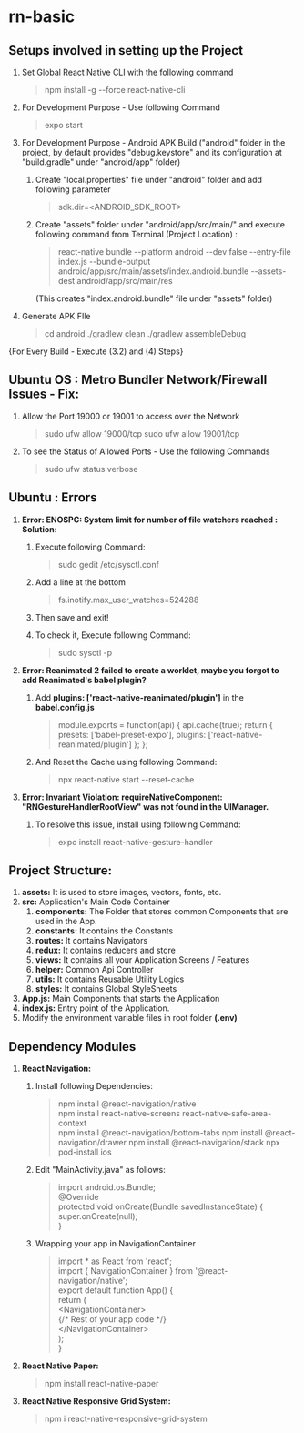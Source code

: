 # rn-basic

## Setups involved in setting up the Project
1) Set Global React Native CLI with the following command
    > npm install -g --force react-native-cli

2) For Development Purpose - Use following Command
    > expo start

3) For Development Purpose - Android APK Build
    ("android" folder in the project, by default provides "debug.keystore" and its configuration 
    at "build.gradle" under "android/app" folder)

    1)  Create "local.properties" file under "android" folder and add following parameter
        > sdk.dir=<ANDROID_SDK_ROOT>

    2)  Create "assets" folder under "android/app/src/main/" and execute following command from
        Terminal (Project Location) :
        > react-native bundle --platform android --dev false --entry-file index.js --bundle-output 
        > android/app/src/main/assets/index.android.bundle --assets-dest android/app/src/main/res

        (This creates "index.android.bundle" file under "assets" folder)

4) Generate APK FIle
    > cd android
    > ./gradlew clean
    > ./gradlew assembleDebug

{For Every Build - Execute (3.2) and (4) Steps}

## Ubuntu OS : Metro Bundler Network/Firewall Issues - Fix:

1) Allow the Port 19000 or 19001 to access over the Network
    > sudo ufw allow 19000/tcp
    > sudo ufw allow 19001/tcp

2) To see the Status of Allowed Ports - Use the following Commands 
    > sudo ufw status verbose

## Ubuntu : Errors
1) **Error: ENOSPC: System limit for number of file watchers reached :**
**Solution:**
    1) Execute following Command:
        > sudo gedit /etc/sysctl.conf

    2) Add a line at the bottom
        > fs.inotify.max_user_watches=524288

    3) Then save and exit!

    4) To check it, Execute following Command:
        > sudo sysctl -p
        
2) **Error: Reanimated 2 failed to create a worklet, maybe you forgot to add Reanimated's babel plugin?**
    1) Add **plugins: ['react-native-reanimated/plugin']** in the **babel.config.js**
        > module.exports = function(api) {
        >   api.cache(true);
        >   return {
        >       presets: ['babel-preset-expo'],
        >       plugins: ['react-native-reanimated/plugin']
        >   };
        > };
    2) And Reset the Cache using following Command:
        > npx react-native start --reset-cache 
3) **Error: Invariant Violation: requireNativeComponent: "RNGestureHandlerRootView" was not found in the UIManager.**
    1) To resolve this issue, install using following Command:
        > expo install react-native-gesture-handler

## Project Structure:

1) **assets:** It is used to store images, vectors, fonts, etc.
2) **src:** Application's Main Code Container
    1) **components:** The Folder that stores common Components that are used in the App.
    2) **constants:** It contains the Constants
    3) **routes:** It contains Navigators
    4) **redux:** It contains reducers and store
    5) **views:** It contains all your Application Screens / Features
    6) **helper:** Common Api Controller
    7) **utils:** It contains Reusable Utility Logics
    8) **styles:** It contains Global StyleSheets
3) **App.js:** Main Components that starts the Application
4) **index.js:** Entry point of the Application.
5) Modify the environment variable files in root folder **(.env)**

## Dependency Modules
1) **React Navigation:** 

    1) Install following Dependencies:
        > npm install @react-navigation/native\
        > npm install react-native-screens react-native-safe-area-context\
        > npm install @react-navigation/bottom-tabs
        > npm install @react-navigation/drawer
        > npm install @react-navigation/stack
        > npx pod-install ios

    2) Edit "MainActivity.java" as follows:
        > import android.os.Bundle;\
        > @Override\
        > protected void onCreate(Bundle savedInstanceState) {\
        > super.onCreate(null);\
        > }
    3) Wrapping your app in NavigationContainer
        > import * as React from 'react';\
        > import { NavigationContainer } from '@react-navigation/native';\
        > export default function App() {\
        > return (\
        > &lt;NavigationContainer&gt;\
        > {/* Rest of your app code */}\
        > &lt;/NavigationContainer&gt;\
        > );\
        > }
2) **React Native Paper:**
    > npm install react-native-paper
3) **React Native Responsive Grid System:**
    > npm i react-native-responsive-grid-system
